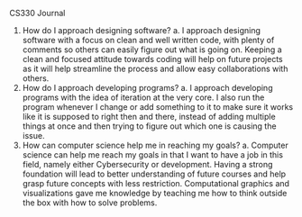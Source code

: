 CS330 Journal

1.	How do I approach designing software?
    a.	I approach designing software with a focus on clean and well written code, with plenty of comments so others can easily figure out what is going on. Keeping a clean and focused attitude towards coding will help on future projects as it will help streamline the process and allow easy collaborations with others.
2.	How do I approach developing programs?
    a.	I approach developing programs with the idea of iteration at the very core. I also run the program whenever I change or add something to it to make sure it works like it is supposed to right then and there, instead of adding multiple things at once and then trying to figure out which one is causing the issue. 
3.	How can computer science help me in reaching my goals?
    a.	Computer science can help me reach my goals in that I want to have a job in this field, namely either Cybersecurity or development. Having a strong foundation will lead to better understanding of future courses and help grasp future concepts with less restriction. Computational graphics and visualizations gave me knowledge by teaching me how to think outside the box with how to solve problems.
